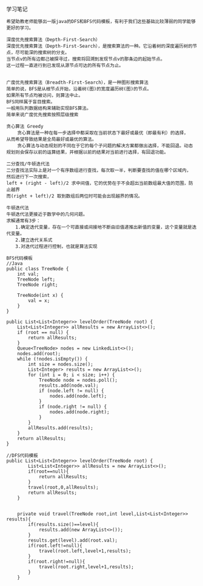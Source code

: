 学习笔记

    希望助教老师能够出一版java的DFS和BFS代码模板，有利于我们这些基础比较薄弱的同学能够更好的学习。
    
    深度优先搜索算法（Depth-First-Search）
    深度优先搜索算法（Depth-First-Search），是搜索算法的一种。它沿着树的深度遍历树的节点，尽可能深的搜索树的分支。
    当节点v的所有边都己被探寻过，搜索将回溯到发现节点v的那条边的起始节点。
    这一过程一直进行到已发现从源节点可达的所有节点为止。
   
    
    广度优先搜索算法（Breadth-First-Search），是一种图形搜索算法
    简单的说，BFS是从根节点开始，沿着树(图)的宽度遍历树(图)的节点。
    如果所有节点均被访问，则算法中止。
    BFS同样属于盲目搜索。
    一般用队列数据结构来辅助实现BFS算法。
    简单来说广度优先搜索按照层级搜索
    
    贪心算法 Greedy
        贪心算法是一种在每一步选择中都采取在当前状态下最好或最优（即最有利）的选择，
    从而希望导致结果是全局最好或最优的算法。
        贪心算法与动态规划的不同在于它的每个子问题的解决方案都做出选择，不能回退。动态
    规划则会保存以前的运算结果，并根据以前的结果对当前进行选择，有回退功能。
    
    二分查找/牛顿迭代法
    二分查找法实际上是对一个有序数组进行查找，每次取一半，判断要查找的值在哪个区域内，
    然后进行下一次搜索，
    left + (right - left)/2 求中间值，它的优势在于不会超出当前数组最大值的范围，防止越界
    而(right + left)/2 取到数组后两位时可能会出现越界的情况。
    
    牛顿迭代法
    牛顿迭代法更接近于数学中的几何问题。
    求解通常有3步：
    　　1.确定迭代变量，存在一个可直接或间接地不断由旧值递推出新值的变量，这个变量就是迭代变量。
    　　2.建立迭代关系式
    　　3.对迭代过程进行控制，也就是算法实现
   
   
````
BFS代码模板
//Java
public class TreeNode {
    int val;
    TreeNode left;
    TreeNode right;

    TreeNode(int x) {
        val = x;
    }
}

public List<List<Integer>> levelOrder(TreeNode root) {
    List<List<Integer>> allResults = new ArrayList<>();
    if (root == null) {
        return allResults;
    }
    Queue<TreeNode> nodes = new LinkedList<>();
    nodes.add(root);
    while (!nodes.isEmpty()) {
        int size = nodes.size();
        List<Integer> results = new ArrayList<>();
        for (int i = 0; i < size; i++) {
            TreeNode node = nodes.poll();
            results.add(node.val);
            if (node.left != null) {
                nodes.add(node.left);
            }
            if (node.right != null) {
                nodes.add(node.right);
            }
        }
        allResults.add(results);
    }
    return allResults;
}
````

````
//DFS代码模板
public List<List<Integer>> levelOrder(TreeNode root) {
        List<List<Integer>> allResults = new ArrayList<>();
        if(root==null){
            return allResults;
        }
        travel(root,0,allResults);
        return allResults;
    }


    private void travel(TreeNode root,int level,List<List<Integer>> results){
        if(results.size()==level){
            results.add(new ArrayList<>());
        }
        results.get(level).add(root.val);
        if(root.left!=null){
            travel(root.left,level+1,results);
        }
        if(root.right!=null){
            travel(root.right,level+1,results);
        }
    }
````